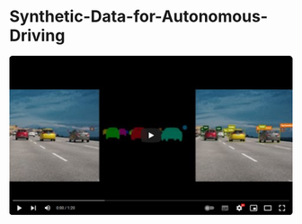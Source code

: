 # Synthetic-Data-for-Autonomous-Driving


[![AirSim Drone Demo Video](docs/images/youtubePage.png)](https://www.youtube.com/watch?v=Ba1-Tl01sVg)
